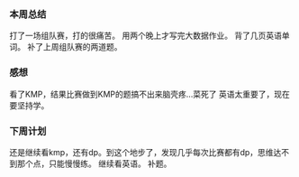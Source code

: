 ### 本周总结
打了一场组队赛，打的很痛苦。
用两个晚上才写完大数据作业。
背了几页英语单词。
补了上周组队赛的两道题。


### 感想
看了KMP，结果比赛做到KMP的题搞不出来脑壳疼...菜死了
英语太重要了，现在要坚持学。

### 下周计划
还是继续看kmp，还有dp。到这个地步了，发现几乎每次比赛都有dp，思维达不到那个点，只能慢慢练。
继续看英语。
补题。
